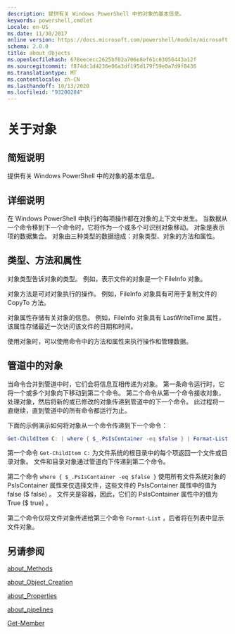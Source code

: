 ```yaml
---
description: 提供有关 Windows PowerShell 中的对象的基本信息。
keywords: powershell,cmdlet
Locale: en-US
ms.date: 11/30/2017
online version: https://docs.microsoft.com/powershell/module/microsoft.powershell.core/about/about_objects?view=powershell-5.1&WT.mc_id=ps-gethelp
schema: 2.0.0
title: about_Objects
ms.openlocfilehash: 678eececc2625bf02a706e8ef61c83056443a12f
ms.sourcegitcommit: f874dc1d4236e06a3df195d179f59e0a7d9f8436
ms.translationtype: MT
ms.contentlocale: zh-CN
ms.lasthandoff: 10/13/2020
ms.locfileid: "93200284"
---
```

# <a name="about-objects"></a>关于对象

## <a name="short-description"></a>简短说明

提供有关 Windows PowerShell 中的对象的基本信息。

## <a name="long-description"></a>详细说明

在 Windows PowerShell 中执行的每项操作都在对象的上下文中发生。 当数据从一个命令移到下一个命令时，它将作为一个或多个可识别对象移动。 对象是表示项的数据集合。 对象由三种类型的数据组成：对象类型、对象的方法和属性。

## <a name="types-methods-and-properties"></a>类型、方法和属性

对象类型告诉对象的类型。 例如，表示文件的对象是一个 FileInfo 对象。

对象方法是可对对象执行的操作。
例如，FileInfo 对象具有可用于复制文件的 CopyTo 方法。

对象属性存储有关对象的信息。 例如，FileInfo 对象具有 LastWriteTime 属性，该属性存储最近一次访问该文件的日期和时间。

使用对象时，可以使用命令中的方法和属性来执行操作和管理数据。

## <a name="objects-in-pipelines"></a>管道中的对象

当命令合并到管道中时，它们会将信息互相传递为对象。 第一条命令运行时，它将一个或多个对象向下移动到第二个命令。 第二个命令从第一个命令接收对象，处理对象，然后将新的或已修改的对象传递到管道中的下一个命令。
此过程将一直继续，直到管道中的所有命令都运行为止。

下面的示例演示如何将对象从一个命令传递到下一个命令：

```powershell
Get-ChildItem C: | where { $_.PsIsContainer -eq $false } | Format-List
```

第一个命令 `Get-ChildItem C:` 为文件系统的根目录中的每个项返回一个文件或目录对象。 文件和目录对象通过管道向下传递到第二个命令。

第二个命令 `where { $_.PsIsContainer -eq $false }` 使用所有文件系统对象的 PsIsContainer 属性来仅选择文件，这些文件的 PsIsContainer 属性中的值为 false (\$ false) 。 文件夹是容器，因此，它们的 PsIsContainer 属性中的值为 True (\$ true) 。

第二个命令仅将文件对象传递给第三个命令 `Format-List` ，后者将在列表中显示文件对象。

## <a name="see-also"></a>另请参阅

[about_Methods](about_Methods.md)

[about_Object_Creation](about_Object_Creation.md)

[about_Properties](about_Properties.md)

[about_pipelines](about_Pipelines.md)

[Get-Member](xref:Microsoft.PowerShell.Utility.Get-Member)
